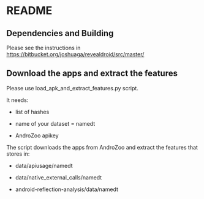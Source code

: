 # README #


## Dependencies and Building ##

Please see the instructions in https://bitbucket.org/joshuaga/revealdroid/src/master/


## Download the apps and extract the features

Please use load_apk_and_extract_features.py script.

It needs:

* list of hashes

* name of your dataset = namedt

* AndroZoo apikey

The script downloads the apps from AndroZoo and extract the features that stores in:

* data/apiusage/namedt 

* data/native_external_calls/namedt

* android-reflection-analysis/data/namedt
